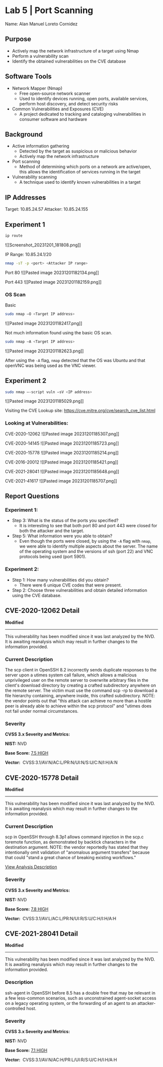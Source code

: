 # Lab 5 | Port Scanning

Name: Alan Manuel Loreto Cornidez

## Purpose

- Actively map the network infrastructure of a target using Nmap
- Perform a vulnerability scan
- Identify the obtained vulnerabilities on the CVE database

## Software Tools

- Network Mapper (Nmap)
  - Free open-source network scanner
  - Used to identify devices running, open ports, available services, perform
    host discovery, and detect security risks
- Common Vulnerabilities and Exposures (CVE)
  - A project dedicated to tracking and cataloging vulnerabilities in consumer
    software and hardware

## Background

- Active information gathering
  - Detected by the target as suspicious or malicious behavior
  - Actively map the network infrastructure
- Port scanning
  - Method of determining which ports on a network are active/open, this allows
    the identification of services running in the target
- Vulnerability scanning
  - A technique used to identify known vulnerabilities in a target

## IP Addresses

Target: 10.85.24.57 Attacker: 10.85.24.155

## Experiment 1

```bash
ip route
```

![[Screenshot_20231201_181808.png]]

IP Range: 10.85.24.1/20

```bash
nmap -sT -p <port> <Attacker IP range>
```

Port 80 ![[Pasted image 20231201182134.png]]

Port 443 ![[Pasted image 20231201182159.png]]

### OS Scan

Basic

```bash
sudo nmap –O <Target IP address>
```

![[Pasted image 20231201182417.png]]

Not much information found using the basic OS scan.

```bash
sudo nmap –A <Target IP address>
```

![[Pasted image 20231201182623.png]]

After using the `-A` flag, `nmap` detected that the OS was Ubuntu and that
openVNC was being used as the VNC viewer.

## Experiment 2

```bash
sudo nmap –-script vuln –sV <IP address>
```

![[Pasted image 20231201185029.png]]

Visiting the CVE Lookup site: https://cve.mitre.org/cve/search_cve_list.html

### Looking at Vulnerabilities:

CVE-2020-12062 ![[Pasted image 20231201185307.png]]

CVE-2020-14145 ![[Pasted image 20231201185723.png]]

CVE-2020-15778 ![[Pasted image 20231201185214.png]]

CVE-2016-20012 ![[Pasted image 20231201185421.png]]

CVE-2021-28041 ![[Pasted image 20231201185648.png]]

CVE-2021-41617 ![[Pasted image 20231201185707.png]]

## Report Questions

### Experiment 1:

- Step 3: What is the status of the ports you specified?
  - It is interesting to see that both port 80 and port 443 were closed for both the attacker and the target.
- Step 5: What information were you able to obtain?
  - Even though the ports were closed, by using the `-A` flag with `nmap`, we were able to identify multiple aspects about the server. The name of the operating system and the versions of ssh (port 22) and VNC protocols being used (port 5901).

### Experiment 2:

- Step 1: How many vulnerabilities did you obtain?
  - There were 6 unique CVE codes that were present.
- Step 2: Choose three vulnerabilities and obtain detailed information using the CVE database.

## CVE-2020-12062 Detail

**Modified**

---

This vulnerability has been modified since it was last analyzed by the NVD. It is awaiting reanalysis which may result in further changes to the information provided.

### Current Description

The scp client in OpenSSH 8.2 incorrectly sends duplicate responses to the server upon a utimes system call failure, which allows a malicious unprivileged user on the remote server to overwrite arbitrary files in the client's download directory by creating a crafted subdirectory anywhere on the remote server. The victim must use the command scp -rp to download a file hierarchy containing, anywhere inside, this crafted subdirectory. NOTE: the vendor points out that "this attack can achieve no more than a hostile peer is already able to achieve within the scp protocol" and "utimes does not fail under normal circumstances.

### Severity

**CVSS 3.x Severity and Metrics:**

**NIST:** NVD

**Base Score:**
[7.5 HIGH](https://nvd.nist.gov/vuln-metrics/cvss/v3-calculator?name=CVE-2020-12062&vector=AV:N/AC:L/PR:N/UI:N/S:U/C:N/I:H/A:N&version=3.1&source=NIST)

**Vector:**  CVSS:3.1/AV:N/AC:L/PR:N/UI:N/S:U/C:N/I:H/A:N

## CVE-2020-15778 Detail

**Modified**

---

This vulnerability has been modified since it was last analyzed by the NVD. It is awaiting reanalysis which may result in further changes to the information provided.

### Current Description

scp in OpenSSH through 8.3p1 allows command injection in the scp.c toremote function, as demonstrated by backtick characters in the destination argument. NOTE: the vendor reportedly has stated that they intentionally omit validation of "anomalous argument transfers" because that could "stand a great chance of breaking existing workflows."

[View Analysis Description](https://nvd.nist.gov/vuln/detail/CVE-2020-15778#vulnCurrentDescriptionTitle)

### Severity

**CVSS 3.x Severity and Metrics:**

**NIST:** NVD

**Base Score:**
[7.8 HIGH](https://nvd.nist.gov/vuln-metrics/cvss/v3-calculator?name=CVE-2020-15778&vector=AV:L/AC:L/PR:N/UI:R/S:U/C:H/I:H/A:H&version=3.1&source=NIST)

**Vector:**  CVSS:3.1/AV:L/AC:L/PR:N/UI:R/S:U/C:H/I:H/A:H

## CVE-2021-28041 Detail

**Modified**

---

This vulnerability has been modified since it was last analyzed by the NVD. It is awaiting reanalysis which may result in further changes to the information provided.

### Description

ssh-agent in OpenSSH before 8.5 has a double free that may be relevant in a few less-common scenarios, such as unconstrained agent-socket access on a legacy operating system, or the forwarding of an agent to an attacker-controlled host.

### Severity

**CVSS 3.x Severity and Metrics:**


**NIST:** NVD

**Base Score:**
[7.1 HIGH](https://nvd.nist.gov/vuln-metrics/cvss/v3-calculator?name=CVE-2021-28041&vector=AV:N/AC:H/PR:L/UI:R/S:U/C:H/I:H/A:H&version=3.1&source=NIST)

**Vector:**  CVSS:3.1/AV:N/AC:H/PR:L/UI:R/S:U/C:H/I:H/A:H
